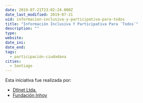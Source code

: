 ```yaml
---
date: 2019-07-21T23:02:24.000Z
date_last_modified: 2019-07-21
uid: informacion-inclusiva-y-participativa-para-todos
title: "Información Inclusiva Y Participativa Para ¨Todos¨"
description: ""
type: 
website: 
date_ini: 
date_end: 
tags:
  - participación-ciudadana
cities: 
  - Santiago
---
```


Esta iniciativa fue realizada por:

- [Dtlnet Ltda.](/i/dtlnet-ltda.html)
- [Fundación Inhoy](/i/fundacion-inhoy.html)
